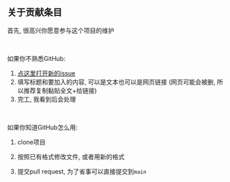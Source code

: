 ## 关于贡献条目

首先, 很高兴你愿意参与这个项目的维护

<br>

如果你不熟悉GitHub:

1. [点这里打开新的issue](https://github.com/Trojblue/Genshin-Bible/issues/new)
2. 填写标题和要加入的内容, 可以是文本也可以是网页链接 (网页可能会被删, 所以推荐复制黏贴全文+给链接)
3. 完工, 我看到后会处理

<br>

如果你知道GitHub怎么用:

1. clone项目

2. 按照已有格式修改文件, 或者用新的格式
3. 提交pull request, 为了省事可以直接提交到`main`







